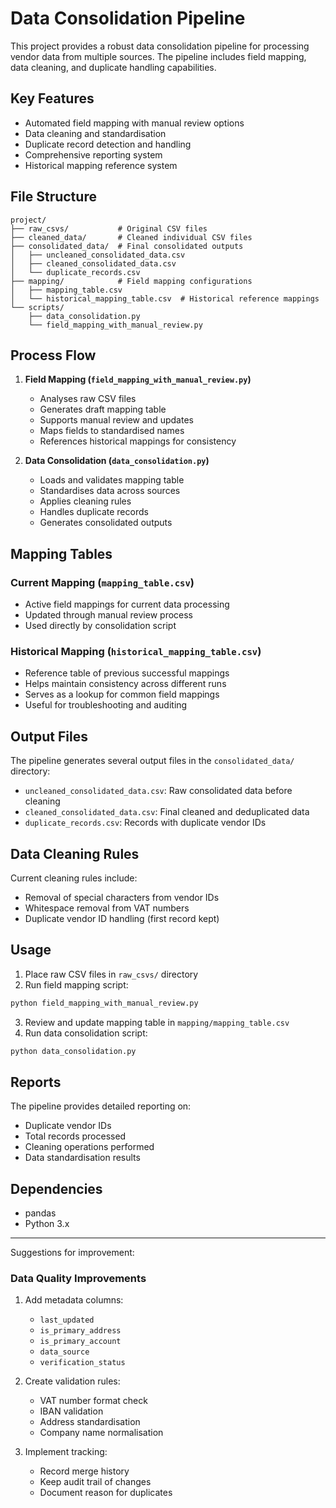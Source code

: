 # Data Consolidation Pipeline

This project provides a robust data consolidation pipeline for processing vendor data from multiple sources. The pipeline includes field mapping, data cleaning, and duplicate handling capabilities.

## Key Features

- Automated field mapping with manual review options
- Data cleaning and standardisation
- Duplicate record detection and handling
- Comprehensive reporting system
- Historical mapping reference system

## File Structure

```
project/
├── raw_csvs/           # Original CSV files
├── cleaned_data/       # Cleaned individual CSV files
├── consolidated_data/  # Final consolidated outputs
│   ├── uncleaned_consolidated_data.csv
│   ├── cleaned_consolidated_data.csv
│   └── duplicate_records.csv
├── mapping/            # Field mapping configurations
│   ├── mapping_table.csv
│   └── historical_mapping_table.csv  # Historical reference mappings
└── scripts/
    ├── data_consolidation.py
    └── field_mapping_with_manual_review.py
```

## Process Flow

1. **Field Mapping (`field_mapping_with_manual_review.py`)**
   - Analyses raw CSV files
   - Generates draft mapping table
   - Supports manual review and updates
   - Maps fields to standardised names
   - References historical mappings for consistency

2. **Data Consolidation (`data_consolidation.py`)**
   - Loads and validates mapping table
   - Standardises data across sources
   - Applies cleaning rules
   - Handles duplicate records
   - Generates consolidated outputs

## Mapping Tables

### Current Mapping (`mapping_table.csv`)
- Active field mappings for current data processing
- Updated through manual review process
- Used directly by consolidation script

### Historical Mapping (`historical_mapping_table.csv`)
- Reference table of previous successful mappings
- Helps maintain consistency across different runs
- Serves as a lookup for common field mappings
- Useful for troubleshooting and auditing

## Output Files

The pipeline generates several output files in the `consolidated_data/` directory:

- `uncleaned_consolidated_data.csv`: Raw consolidated data before cleaning
- `cleaned_consolidated_data.csv`: Final cleaned and deduplicated data
- `duplicate_records.csv`: Records with duplicate vendor IDs

## Data Cleaning Rules

Current cleaning rules include:
- Removal of special characters from vendor IDs
- Whitespace removal from VAT numbers
- Duplicate vendor ID handling (first record kept)

## Usage

1. Place raw CSV files in `raw_csvs/` directory
2. Run field mapping script:
```bash
python field_mapping_with_manual_review.py
```
3. Review and update mapping table in `mapping/mapping_table.csv`
4. Run data consolidation script:
```bash
python data_consolidation.py
```

## Reports

The pipeline provides detailed reporting on:
- Duplicate vendor IDs
- Total records processed
- Cleaning operations performed
- Data standardisation results

## Dependencies

- pandas
- Python 3.x

********

Suggestions for improvement:


### Data Quality Improvements

1. Add metadata columns:
   - `last_updated`
   - `is_primary_address`
   - `is_primary_account`
   - `data_source`
   - `verification_status`

2. Create validation rules:
   - VAT number format check
   - IBAN validation
   - Address standardisation
   - Company name normalisation

3. Implement tracking:
   - Record merge history
   - Keep audit trail of changes
   - Document reason for duplicates